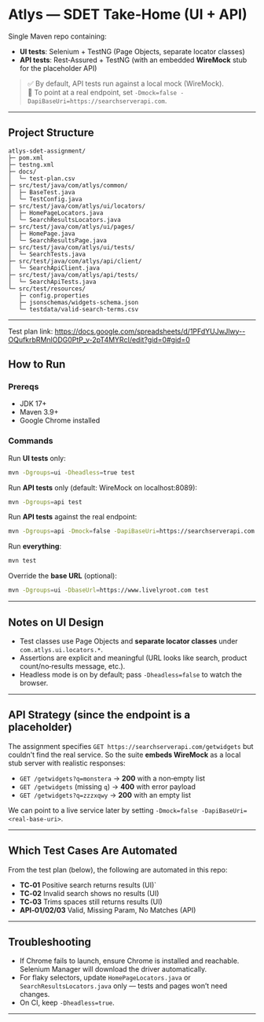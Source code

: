 # Atlys — SDET Take‑Home (UI + API)

Single Maven repo containing:
- **UI tests**: Selenium + TestNG (Page Objects, separate locator classes)
- **API tests**: Rest‑Assured + TestNG (with an embedded **WireMock** stub for the placeholder API)

> ✅ By default, API tests run against a local mock (WireMock).  
> 🔁 To point at a real endpoint, set `-Dmock=false -DapiBaseUri=https://searchserverapi.com`.

---

## Project Structure

```
atlys-sdet-assignment/
├─ pom.xml
├─ testng.xml
├─ docs/
│  └─ test-plan.csv
├─ src/test/java/com/atlys/common/
│  ├─ BaseTest.java
│  └─ TestConfig.java
├─ src/test/java/com/atlys/ui/locators/
│  ├─ HomePageLocators.java
│  └─ SearchResultsLocators.java
├─ src/test/java/com/atlys/ui/pages/
│  ├─ HomePage.java
│  └─ SearchResultsPage.java
├─ src/test/java/com/atlys/ui/tests/
│  └─ SearchTests.java
├─ src/test/java/com/atlys/api/client/
│  └─ SearchApiClient.java
├─ src/test/java/com/atlys/api/tests/
│  └─ SearchApiTests.java
└─ src/test/resources/
   ├─ config.properties
   ├─ jsonschemas/widgets-schema.json
   └─ testdata/valid-search-terms.csv
```

---
Test plan link: https://docs.google.com/spreadsheets/d/1PFdYUJwJlwy--OQufkrbRMnlODG0PtP_v-2pT4MYRcI/edit?gid=0#gid=0
## How to Run

### Prereqs
- JDK 17+
- Maven 3.9+
- Google Chrome installed

### Commands

Run **UI tests** only:
```bash
mvn -Dgroups=ui -Dheadless=true test
```

Run **API tests** only (default: WireMock on localhost:8089):
```bash
mvn -Dgroups=api test
```

Run **API tests** against the real endpoint:
```bash
mvn -Dgroups=api -Dmock=false -DapiBaseUri=https://searchserverapi.com test
```

Run **everything**:
```bash
mvn test
```

Override the **base URL** (optional):
```bash
mvn -Dgroups=ui -DbaseUrl=https://www.livelyroot.com test
```

---

## Notes on UI Design

- Test classes use Page Objects and **separate locator classes** under `com.atlys.ui.locators.*`.
- Assertions are explicit and meaningful (URL looks like search, product count/no‑results message, etc.).
- Headless mode is on by default; pass `-Dheadless=false` to watch the browser.

---

## API Strategy (since the endpoint is a placeholder)

The assignment specifies `GET https://searchserverapi.com/getwidgets` but couldn't find the real service.
So the suite **embeds WireMock** as a local stub server with realistic responses:

- `GET /getwidgets?q=monstera` → **200** with a non‑empty list
- `GET /getwidgets` (missing `q`) → **400** with error payload
- `GET /getwidgets?q=zzzxqwy` → **200** with an empty list

We can point to a live service later by setting `-Dmock=false -DapiBaseUri=<real-base-uri>`.

---

## Which Test Cases Are Automated

From the test plan (below), the following are automated in this repo:

- **TC‑01** Positive search returns results (UI)`
- **TC‑02** Invalid search shows no results (UI)
- **TC‑03** Trims spaces still returns results (UI)
- **API‑01/02/03** Valid, Missing Param, No Matches (API)

---

## Troubleshooting

- If Chrome fails to launch, ensure Chrome is installed and reachable. Selenium Manager will download the driver automatically.
- For flaky selectors, update `HomePageLocators.java` or `SearchResultsLocators.java` only — tests and pages won’t need changes.
- On CI, keep `-Dheadless=true`.

---
